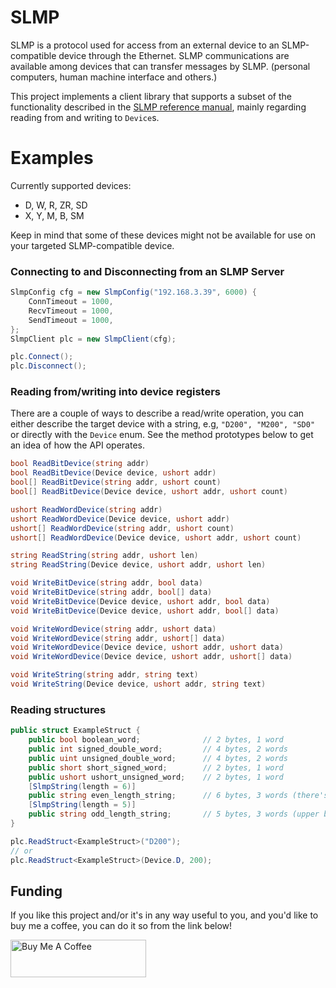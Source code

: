 # SLMP
SLMP is a protocol used for access from an external device to an SLMP-compatible device through the Ethernet. SLMP communications are available among devices that can transfer messages by SLMP. (personal computers, human machine interface and others.)

This project implements a client library that supports a subset of the functionality described in the [SLMP reference manual](https://www.allied-automation.com/wp-content/uploads/2015/02/MITSUBISHI_manual_plc_iq-r_slmp.pdf), mainly regarding reading from and writing to `Device`s.

# Examples

Currently supported devices:
- D, W, R, ZR, SD
- X, Y, M,  B, SM

Keep in mind that some of these devices might not be available for use on your targeted SLMP-compatible device.

### Connecting to and Disconnecting from an SLMP Server
```C#
SlmpConfig cfg = new SlmpConfig("192.168.3.39", 6000) {
    ConnTimeout = 1000,
    RecvTimeout = 1000,
    SendTimeout = 1000,
};
SlmpClient plc = new SlmpClient(cfg);

plc.Connect();
plc.Disconnect();
```

### Reading from/writing into device registers
There are a couple of ways to describe a read/write operation, you can either describe the target device with a string, e.g, `"D200", "M200", "SD0"` or directly with the `Device` enum. See the method prototypes below to get an idea of how the API operates.

```C#
bool ReadBitDevice(string addr)
bool ReadBitDevice(Device device, ushort addr)
bool[] ReadBitDevice(string addr, ushort count)
bool[] ReadBitDevice(Device device, ushort addr, ushort count)

ushort ReadWordDevice(string addr)
ushort ReadWordDevice(Device device, ushort addr)
ushort[] ReadWordDevice(string addr, ushort count)
ushort[] ReadWordDevice(Device device, ushort addr, ushort count)

string ReadString(string addr, ushort len)
string ReadString(Device device, ushort addr, ushort len)

void WriteBitDevice(string addr, bool data)
void WriteBitDevice(string addr, bool[] data)
void WriteBitDevice(Device device, ushort addr, bool data)
void WriteBitDevice(Device device, ushort addr, bool[] data)

void WriteWordDevice(string addr, ushort data)
void WriteWordDevice(string addr, ushort[] data)
void WriteWordDevice(Device device, ushort addr, ushort data)
void WriteWordDevice(Device device, ushort addr, ushort[] data)

void WriteString(string addr, string text)
void WriteString(Device device, ushort addr, string text)
```

### Reading structures
```C#
public struct ExampleStruct {
    public bool boolean_word;              // 2 bytes, 1 word
    public int signed_double_word;         // 4 bytes, 2 words
    public uint unsigned_double_word;      // 4 bytes, 2 words
    public short short_signed_word;        // 2 bytes, 1 word
    public ushort ushort_unsigned_word;    // 2 bytes, 1 word
    [SlmpString(length = 6)]
    public string even_length_string;      // 6 bytes, 3 words (there's an extra 0x0000 right after the string in the plc memory)
    [SlmpString(length = 5)]
    public string odd_length_string;       // 5 bytes, 3 words (upper byte of the 3rd word is 0x00)
}

plc.ReadStruct<ExampleStruct>("D200");
// or
plc.ReadStruct<ExampleStruct>(Device.D, 200);
```

## Funding
If you like this project and/or it's in any way useful to you, and you'd like to buy me a coffee, you can do it so from the link below!  

<a href="https://www.buymeacoffee.com/brkp" target="_blank"><img src="https://cdn.buymeacoffee.com/buttons/v2/default-green.png" alt="Buy Me A Coffee" style="height: 60px !important;width: 217px !important;" ></a> 
